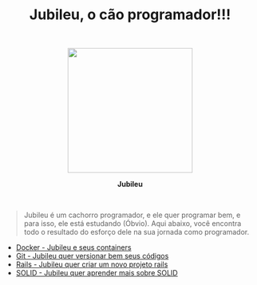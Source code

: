 # <center>Jubileu, o cão programador!!!</center>

<p>&nbsp;</p>
<p align='center'>
  <img src="https://raw.githubusercontent.com/JNetoSantiago/jubileu-tutoriais/main/jubileu.jpeg" width="250" />
</p>
<p align='center'><strong>Jubileu</strong></p>
<p>&nbsp;</p>


> Jubileu é um cachorro programador, e ele quer programar bem, e para isso, ele está estudando (Óbvio). 
Aqui abaixo, você encontra todo o resultado do esforço dele na sua jornada como programador.

* [Docker - Jubileu e seus containers](./docker_handbook)
* [Git - Jubileu quer versionar bem seus códigos](./git_handbook)
* [Rails - Jubileu quer criar um novo projeto rails](./rails_frontend_setup)
* [SOLID - Jubileu quer aprender mais sobre SOLID](./solid)